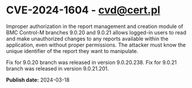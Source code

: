 # CVE-2024-1604 - cvd@cert.pl

Improper authorization in the report management and creation module of BMC Control-M branches 9.0.20 and 9.0.21 allows logged-in users to read and make unauthorized changes to any reports available within the application, even without proper permissions. The attacker must know the unique identifier of the report they want to manipulate.

Fix for 9.0.20 branch was released in version 9.0.20.238. Fix for 9.0.21 branch was released in version 9.0.21.201. 


**Publish date:** 2024-03-18
